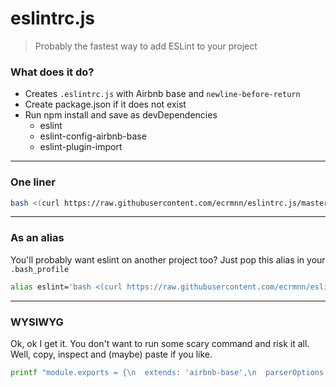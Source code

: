 # eslintrc.js
> Probably the fastest way to add ESLint to your project

### What does it do?
- Creates ``.eslintrc.js`` with Airbnb base and ``newline-before-return``
- Create package.json if it does not exist
- Run npm install and save as devDependencies
  - eslint
  - eslint-config-airbnb-base
  - eslint-plugin-import

---

### One liner
```bash
bash <(curl https://raw.githubusercontent.com/ecrmnn/eslintrc.js/master/eslint.sh)
```

---

### As an alias
You'll probably want eslint on another project too?
Just pop this alias in your ``.bash_profile``
```bash
alias eslint='bash <(curl https://raw.githubusercontent.com/ecrmnn/eslintrc.js/master/eslint.sh)'
```

---

### WYSIWYG
Ok, ok I get it. You don't want to run some scary command and risk it all. Well, copy, inspect and (maybe) paste if you like.
```bash
printf "module.exports = {\n  extends: 'airbnb-base',\n  parserOptions: {\n    sourceType: 'script',\n  },\n  plugins: [\n    'import',\n  ],\n  rules: {\n    'newline-before-return': 2,\n  },\n};\n" > .eslintrc.js && [ -f package.json ] || echo {} > package.json && npm install eslint eslint-config-airbnb-base eslint-plugin-import -D
```
